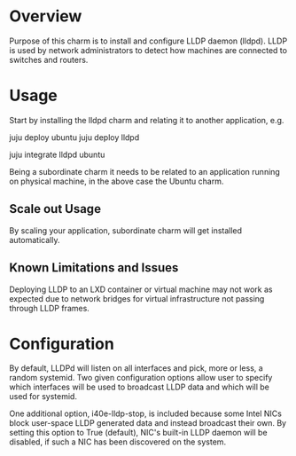 # Overview

Purpose of this charm is to install and configure LLDP daemon (lldpd). LLDP
is used by network administrators to detect how machines are connected to
switches and routers.

# Usage

Start by installing the lldpd charm and relating it to another application, e.g.

juju deploy ubuntu
juju deploy lldpd

juju integrate lldpd ubuntu

Being a subordinate charm it needs to be related to an application running
on physical machine, in the above case the Ubuntu charm.

## Scale out Usage

By scaling your application, subordinate charm will get installed automatically.

## Known Limitations and Issues

Deploying LLDP to an LXD container or virtual machine may not work as expected
due to network bridges for virtual infrastructure not passing through LLDP frames.

# Configuration

By default, LLDPd will listen on all interfaces and pick, more or less, a random
systemid. Two given configuration options allow user to specify which interfaces
will be used to broadcast LLDP data and which will be used for systemid.

One additional option, i40e-lldp-stop, is included because some Intel NICs
block user-space LLDP generated data and instead broadcast their own. By setting
this option to True (default), NIC's built-in LLDP daemon will be disabled, if
such a NIC has been discovered on the system.

